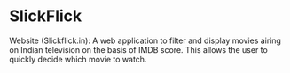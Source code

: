 # SlickFlick
Website (Slickflick.in): A web application to filter and display movies airing on Indian television on the basis of IMDB score. This allows the user to quickly decide which movie to watch.  
